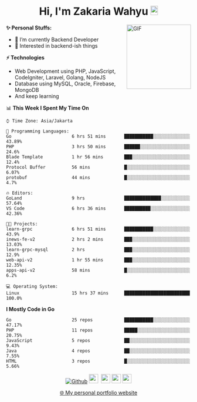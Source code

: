 <h1 align="center">Hi, I'm Zakaria Wahyu <img src="https://github.com/TheDudeThatCode/TheDudeThatCode/blob/master/Assets/Hi.gif" width="20px" height="25px"></h1>

<img align="right" alt="GIF" height="175px" src="https://www.nayakapratama.co.id/wp-content/uploads/2019/07/Website-Maintenance.gif" />

**✨ Personal Stuffs:**
- 🔭 I’m currently Backend Developer
- 🌱 Interested in backend-ish things

**⚡ Technologies**
- Web Development using PHP, JavaScript, CodeIgniter, Laravel, Golang, NodeJS
- Database using MySQL, Oracle, Firebase, MongoDB
- And keep learning

<!--START_SECTION:waka-->
📊 **This Week I Spent My Time On** 

```text
⌚︎ Time Zone: Asia/Jakarta

💬 Programming Languages: 
Go                       6 hrs 51 mins       ███████████░░░░░░░░░░░░░░   43.89% 
PHP                      3 hrs 50 mins       ██████░░░░░░░░░░░░░░░░░░░   24.6% 
Blade Template           1 hr 56 mins        ███░░░░░░░░░░░░░░░░░░░░░░   12.4% 
Protocol Buffer          56 mins             █░░░░░░░░░░░░░░░░░░░░░░░░   6.07% 
protobuf                 44 mins             █░░░░░░░░░░░░░░░░░░░░░░░░   4.7%

🔥 Editors: 
GoLand                   9 hrs               ██████████████░░░░░░░░░░░   57.64% 
VS Code                  6 hrs 36 mins       ██████████░░░░░░░░░░░░░░░   42.36%

🐱‍💻 Projects: 
learn-grpc               6 hrs 51 mins       ███████████░░░░░░░░░░░░░░   43.9% 
inews-fe-v2              2 hrs 2 mins        ███░░░░░░░░░░░░░░░░░░░░░░   13.03% 
learn-grpc-mysql         2 hrs               ███░░░░░░░░░░░░░░░░░░░░░░   12.9% 
web-api-v2               1 hr 55 mins        ███░░░░░░░░░░░░░░░░░░░░░░   12.35% 
apps-api-v2              58 mins             █░░░░░░░░░░░░░░░░░░░░░░░░   6.2%

💻 Operating System: 
Linux                    15 hrs 37 mins      █████████████████████████   100.0%

```

**I Mostly Code in Go** 

```text
Go                       25 repos            ███████████░░░░░░░░░░░░░░   47.17% 
PHP                      11 repos            █████░░░░░░░░░░░░░░░░░░░░   20.75% 
JavaScript               5 repos             ██░░░░░░░░░░░░░░░░░░░░░░░   9.43% 
Java                     4 repos             ██░░░░░░░░░░░░░░░░░░░░░░░   7.55% 
HTML                     3 repos             █░░░░░░░░░░░░░░░░░░░░░░░░   5.66%

```



<!--END_SECTION:waka-->

<p align="center">
<a href="https://github.com/zakariawahyu" target="_blank"><img alt="Github" src="https://img.shields.io/badge/GitHub-%2312100E.svg?&style=for-the-badge&logo=Github&logoColor=white" /></a>
<a href="https://www.twitter.com/_zakariawahyu"><img src="https://img.shields.io/badge/twitter-%231DA1F2.svg?&style=for-the-badge&logo=twitter&logoColor=white" height=25></a> 
<a href="https://www.linkedin.com/in/zakariawahyu"><img src="https://img.shields.io/badge/linkedin-%230077B5.svg?&style=for-the-badge&logo=linkedin&logoColor=white" height=25></a> 
<a href="https://www.instagram.com/_zakariawahyu"><img src="https://img.shields.io/badge/instagram-%23E4405F.svg?&style=for-the-badge&logo=instagram&logoColor=white" height=25></a>
<a href="https://medium.com/@zakariawahyu"><img src="https://img.shields.io/badge/Medium-12100E?style=for-the-badge&logo=medium&logoColor=white" height=25></a>
</p>
<p align="center"><a href="https://www.zakariawahyu.com" target="_blank">🌐 My personal portfolio website</a></p>
